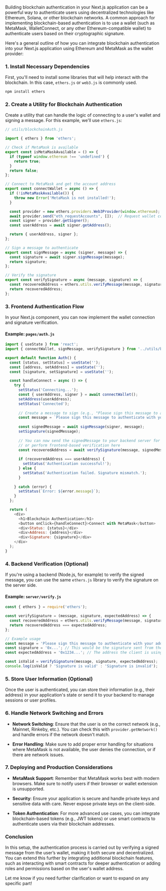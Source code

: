 Building blockchain authentication in your Next.js application can be a powerful way to authenticate users using decentralized technologies like Ethereum, Solana, or other blockchain networks. A common approach for implementing blockchain-based authentication is to use a wallet (such as MetaMask, WalletConnect, or any other Ethereum-compatible wallet) to authenticate users based on their cryptographic signature.

Here's a general outline of how you can integrate blockchain authentication into your Next.js application using Ethereum and MetaMask as the wallet provider:

### 1. Install Necessary Dependencies
First, you'll need to install some libraries that will help interact with the blockchain. In this case, `ethers.js` or `web3.js` is commonly used.

```bash
npm install ethers
```

### 2. Create a Utility for Blockchain Authentication

Create a utility that can handle the logic of connecting to a user's wallet and signing a message. For this example, we'll use `ethers.js`:

```js
// utils/blockchainAuth.js

import { ethers } from 'ethers';

// Check if MetaMask is available
export const isMetaMaskAvailable = () => {
  if (typeof window.ethereum !== 'undefined') {
    return true;
  }
  return false;
};

// Connect to MetaMask and get the account address
export const connectWallet = async () => {
  if (!isMetaMaskAvailable()) {
    throw new Error('MetaMask is not installed!');
  }

  const provider = new ethers.providers.Web3Provider(window.ethereum);
  await provider.send("eth_requestAccounts", []);  // Request wallet connection
  const signer = provider.getSigner();
  const userAddress = await signer.getAddress();

  return { userAddress, signer };
};

// Sign a message to authenticate
export const signMessage = async (signer, message) => {
  const signature = await signer.signMessage(message);
  return signature;
};

// Verify the signature
export const verifySignature = async (message, signature) => {
  const recoveredAddress = ethers.utils.verifyMessage(message, signature);
  return recoveredAddress;
};
```

### 3. Frontend Authentication Flow

In your Next.js component, you can now implement the wallet connection and signature verification.

#### Example: `pages/auth.js`

```js
import { useState } from 'react';
import { connectWallet, signMessage, verifySignature } from '../utils/blockchainAuth';

export default function Auth() {
  const [status, setStatus] = useState('');
  const [address, setAddress] = useState('');
  const [signature, setSignature] = useState('');

  const handleConnect = async () => {
    try {
      setStatus('Connecting...');
      const { userAddress, signer } = await connectWallet();
      setAddress(userAddress);
      setStatus('Connected');
      
      // Create a message to sign (e.g., "Please sign this message to authenticate")
      const message = `Please sign this message to authenticate with your address: ${userAddress}`;
      
      const signedMessage = await signMessage(signer, message);
      setSignature(signedMessage);
      
      // You can now send the signedMessage to your backend server for verification
      // or perform frontend-based verification here
      const recoveredAddress = await verifySignature(message, signedMessage);
      
      if (recoveredAddress === userAddress) {
        setStatus('Authentication successful!');
      } else {
        setStatus('Authentication failed. Signature mismatch.');
      }
      
    } catch (error) {
      setStatus(`Error: ${error.message}`);
    }
  };

  return (
    <div>
      <h1>Blockchain Authentication</h1>
      <button onClick={handleConnect}>Connect with MetaMask</button>
      <div>Status: {status}</div>
      <div>Address: {address}</div>
      <div>Signature: {signature}</div>
    </div>
  );
}
```

### 4. Backend Verification (Optional)

If you're using a backend (Node.js, for example) to verify the signed message, you can use the same `ethers.js` library to verify the signature on the server side.

#### Example: `server/verify.js`

```js
const { ethers } = require('ethers');

const verifySignature = (message, signature, expectedAddress) => {
  const recoveredAddress = ethers.utils.verifyMessage(message, signature);
  return recoveredAddress === expectedAddress;
};

// Example usage
const message = 'Please sign this message to authenticate with your address: 0x1234...';
const signature = '0x...'; // This would be the signature sent from the client
const expectedAddress = '0x1234...'; // The address the client is using

const isValid = verifySignature(message, signature, expectedAddress);
console.log(isValid ? 'Signature is valid' : 'Signature is invalid');
```

### 5. Store User Information (Optional)

Once the user is authenticated, you can store their information (e.g., their address) in your application's state or send it to your backend to manage sessions or user profiles.

### 6. Handle Network Switching and Errors

- **Network Switching**: Ensure that the user is on the correct network (e.g., Mainnet, Rinkeby, etc.). You can check this with `provider.getNetwork()` and handle errors if the network doesn't match.
  
- **Error Handling**: Make sure to add proper error handling for situations where MetaMask is not available, the user denies the connection, or if there are network issues.

### 7. Deploying and Production Considerations

- **MetaMask Support**: Remember that MetaMask works best with modern browsers. Make sure to notify users if their browser or wallet extension is unsupported.
  
- **Security**: Ensure your application is secure and handle private keys and sensitive data with care. Never expose private keys on the client-side.

- **Token Authentication**: For more advanced use cases, you can integrate blockchain-based tokens (e.g., JWT tokens) or use smart contracts to authenticate users via their blockchain addresses.

### Conclusion

In this setup, the authentication process is carried out by verifying a signed message from the user’s wallet, making it both secure and decentralized. You can extend this further by integrating additional blockchain features, such as interacting with smart contracts for deeper authentication or adding roles and permissions based on the user's wallet address.

Let me know if you need further clarification or want to expand on any specific part!